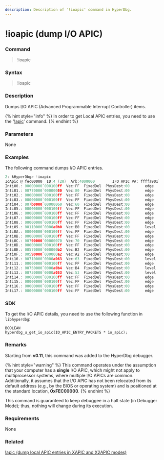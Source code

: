 ```yaml
---
description: Description of '!ioapic' command in HyperDbg.
---
```


# !ioapic (dump I/O APIC)

### Command

> !ioapic

### Syntax

> !ioapic

### Description

Dumps I/O APIC (Advanced Programmable Interrupt Controller) items.

{% hint style="info" %}
In order to get Local APIC entries, you need to use the '[!apic](https://docs.hyperdbg.org/commands/extension-commands/apic)' command.
{% endhint %}

### Parameters

None

### Examples

The following command dumps I/O APIC entries.

```c
2: kHyperDbg> !ioapic
IoApic @ fec00000  ID:4 (20)  Arb:4000000        I/O APIC VA: ffffa901`203e1000
Inti00.: 00000000`000100ff  Vec:FF  FixedDel  PhysDest:00       edge         masked
Inti01.: 00770000`00000080  Vec:80  FixedDel  PhysDest:00       edge
Inti02.: 00000000`000100ff  Vec:FF  FixedDel  PhysDest:00       edge         masked
Inti03.: 00000000`000100ff  Vec:FF  FixedDel  PhysDest:00       edge         masked
Inti04.: 007b0000`00000060  Vec:60  FixedDel  PhysDest:00       edge
Inti05.: 00000000`000100ff  Vec:FF  FixedDel  PhysDest:00       edge         masked
Inti06.: 00000000`000100ff  Vec:FF  FixedDel  PhysDest:00       edge         masked
Inti07.: 00000000`000100ff  Vec:FF  FixedDel  PhysDest:00       edge         masked
Inti08.: 00000000`000100ff  Vec:FF  FixedDel  PhysDest:00       edge         masked
Inti09.: 00110000`0000a0b0  Vec:B0  FixedDel  PhysDest:00       level
Inti0A.: 00000000`000100ff  Vec:FF  FixedDel  PhysDest:00       edge         masked
Inti0B.: 00000000`000100ff  Vec:FF  FixedDel  PhysDest:00       edge         masked
Inti0C.: 00790000`00000070  Vec:70  FixedDel  PhysDest:00       edge
Inti0D.: 00000000`000100ff  Vec:FF  FixedDel  PhysDest:00       edge         masked
Inti0E.: 00570000`000000b2  Vec:B2  FixedDel  PhysDest:00       edge
Inti0F.: 00590000`000000a2  Vec:A2  FixedDel  PhysDest:00       edge
Inti10.: 00710000`0000a063  Vec:63  FixedDel  PhysDest:00       level
Inti11.: 00000000`000100ff  Vec:FF  FixedDel  PhysDest:00       edge         masked
Inti12.: 00750000`0000a0b4  Vec:B4  FixedDel  PhysDest:00       level
Inti13.: 00730000`0000a053  Vec:53  FixedDel  PhysDest:00       level
Inti14.: 00000000`000100ff  Vec:FF  FixedDel  PhysDest:00       edge         masked
Inti15.: 00000000`000100ff  Vec:FF  FixedDel  PhysDest:00       edge         masked
Inti16.: 00000000`000100ff  Vec:FF  FixedDel  PhysDest:00       edge         masked
Inti17.: 00000000`000100ff  Vec:FF  FixedDel  PhysDest:00       edge         masked
```

### SDK

To get the I/O APIC details, you need to use the following function in `libhyperdbg`:

```clike
BOOLEAN
hyperdbg_u_get_io_apic(IO_APIC_ENTRY_PACKETS * io_apic);
```

### Remarks

Starting from **v0.11**, this command was added to the HyperDbg debugger.

{% hint style="warning" %}
This command operates under the assumption that your computer has a **single** I/O APIC, which might not apply to multiprocessor systems, where multiple I/O APICs are common. Additionally, it assumes that the I/O APIC has not been relocated from its default address (e.g., by the BIOS or operating system) and is positioned at the standard location, **0xFEC00000**.
{% endhint %}

This command is guaranteed to keep debuggee in a halt state (in Debugger Mode); thus, nothing will change during its execution.

### Requirements

None

### Related

[!apic (dump local APIC entries in XAPIC and X2APIC modes)](https://docs.hyperdbg.org/commands/extension-commands/apic)
